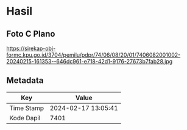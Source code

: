 # Hasil

## Foto C Plano

https://sirekap-obj-formc.kpu.go.id/3704/pemilu/pdpr/74/06/08/20/01/7406082001002-20240215-161353--646dc961-e718-42d1-9176-27673b7fab28.jpg


## Metadata

| Key        | Value               |
| ---------- | ------------------- |
| Time Stamp | 2024-02-17 13:05:41 |
| Kode Dapil | 7401                |




